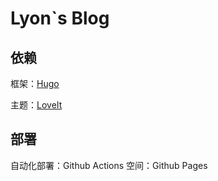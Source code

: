 # Lyon`s Blog

## 依赖
框架：[Hugo](https://github.com/gohugoio/hugo)

主题：[LoveIt](https://github.com/dillonzq/LoveIt)

## 部署
自动化部署：Github Actions
空间：Github Pages